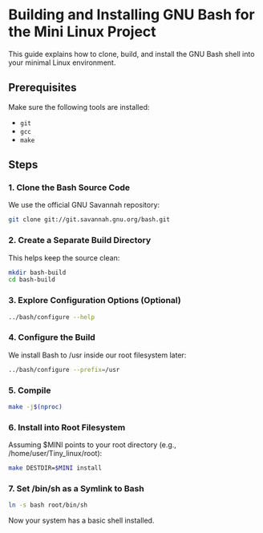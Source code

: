 # Building and Installing GNU Bash for the Mini Linux Project

This guide explains how to clone, build, and install the GNU Bash shell into your minimal Linux environment.

## Prerequisites

Make sure the following tools are installed:

- `git`
- `gcc`
- `make`

## Steps

### 1. Clone the Bash Source Code

We use the official GNU Savannah repository:



```bash
git clone git://git.savannah.gnu.org/bash.git
```

### 2. Create a Separate Build Directory

This helps keep the source clean:

```bash
mkdir bash-build
cd bash-build
```

### 3. Explore Configuration Options (Optional)
```bash
../bash/configure --help
```

### 4. Configure the Build

We install Bash to /usr inside our root filesystem later:

```bash
../bash/configure --prefix=/usr
```

### 5. Compile
```bash
make -j$(nproc)
```
### 6. Install into Root Filesystem

Assuming $MINI points to your root directory (e.g., /home/user/Tiny_linux/root):

```bash
make DESTDIR=$MINI install
```
### 7. Set /bin/sh as a Symlink to Bash

```bash
ln -s bash root/bin/sh
```
Now your system has a basic shell installed.
